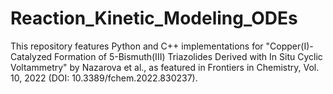 # Reaction_Kinetic_Modeling_ODEs
This repository features Python and C++ implementations for "Copper(I)-Catalyzed Formation of 5-Bismuth(III) Triazolides Derived with In Situ Cyclic Voltammetry" by Nazarova et al., as featured in Frontiers in Chemistry, Vol. 10, 2022 (DOI: 10.3389/fchem.2022.830237).
